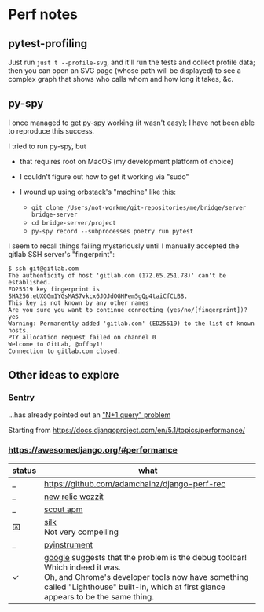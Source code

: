 # Perf notes

## pytest-profiling
Just run `just t --profile-svg`, and it'll run the tests and collect profile data; then you can open an SVG page (whose path will be displayed) to see a complex graph that shows who calls whom and how long it takes, &c.
## py-spy

I once managed to get py-spy working (it wasn't easy); I have not been able to reproduce this success.

I tried to run py-spy, but

* that requires root on MacOS (my development platform of choice)
* I couldn't figure out how to get it working via "sudo"
* I wound up using orbstack's "machine" like this:

  * `git clone /Users/not-workme/git-repositories/me/bridge/server bridge-server`
  * `cd bridge-server/project`
  * `py-spy record --subprocesses poetry run pytest`

I seem to recall things failing mysteriously until I manually accepted the gitlab SSH server's "fingerprint":

    $ ssh git@gitlab.com
    The authenticity of host 'gitlab.com (172.65.251.78)' can't be established.
    ED25519 key fingerprint is SHA256:eUXGGm1YGsMAS7vkcx6JOJdOGHPem5gQp4taiCfCLB8.
    This key is not known by any other names
    Are you sure you want to continue connecting (yes/no/[fingerprint])? yes
    Warning: Permanently added 'gitlab.com' (ED25519) to the list of known hosts.
    PTY allocation request failed on channel 0
    Welcome to GitLab, @offby1!
    Connection to gitlab.com closed.

## Other ideas to explore

### [Sentry](https://eric-hanchrow.sentry.io/releases/56beb2495cce905f8fa43bbfbf98d3713f790fdf/?project=4507936354205696)

...has already pointed out an ["N+1 query" problem](https://docs.djangoproject.com/en/5.1/topics/db/optimization/#retrieve-everything-at-once-if-you-know-you-will-need-it)

Starting from <https://docs.djangoproject.com/en/5.1/topics/performance/>

### <https://awesomedjango.org/#performance>

| status | what                                                                                                                                                                                                                                                                                                                                                                                                                                              |
|--------|---------------------------------------------------------------------------------------------------------------------------------------------------------------------------------------------------------------------------------------------------------------------------------------------------------------------------------------------------------------------------------------------------------------------------------------------------|
| _      | <https://github.com/adamchainz/django-perf-rec>                                                                                                                                                                                                                                                                                                                                                                                                   |
| _      | [new relic wozzit](https://docs.newrelic.com/docs/apm/agents/python-agent/supported-features/optional-manual-browser-instrumentation-django-templates/)                                                                                                                                                                                                                                                                                           |
| _      | [scout apm](https://scoutapm.com/docs/python/django)                                                                                                                                                                                                                                                                                                                                                                                              |
| ⌧      | [silk](https://github.com/jazzband/django-silk)<br>Not very compelling                                                                                                                                                                                                                                                                                                                                                                                                   |
| _      | [pyinstrument](https://pyinstrument.readthedocs.io/en/latest/)                                                                                                                                                                                                                                                                                                                                                                                    |
| ✓      | [google](https://pagespeed.web.dev/analysis/https-teensy-info-tail571dc2-ts-net/7cmlfztwtz?form_factor=mobile) suggests that the problem is the debug toolbar!<br> Which indeed it was.<br>Oh, and Chrome's developer tools now have something called "Lighthouse" built-in, which at first glance appears to be the same thing. |
